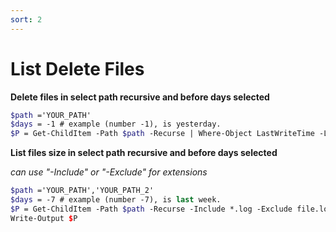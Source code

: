 ```yaml
---
sort: 2
---
```


# List Delete Files

**Delete files in select path recursive and before days selected**

```scss
$path ='YOUR_PATH'
$days = -1 # example (number -1), is yesterday.
$P = Get-ChildItem -Path $path -Recurse | Where-Object LastWriteTime -LT (Get-Date).AddDays($days) | Remove-Item -Recurse -Force

```


**List files size in select path recursive and before days selected**

*can use "-Include" or "-Exclude" for extensions*

```scss
$path ='YOUR_PATH','YOUR_PATH_2'
$days = -7 # example (number -7), is last week. 
$P = Get-ChildItem -Path $path -Recurse -Include *.log -Exclude file.log | Where-Object LastWriteTime -LT (Get-Date).AddDays($days) |  Select-Object @{n="Name";e={($_.Name)}},@{n='Size (MB)';e={"{0:n2}" -f ($_.length/1mb)}},@{n="Path";e={($_.FullName)}}
Write-Output $P 

```